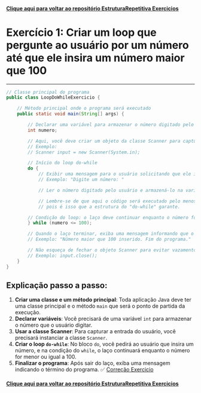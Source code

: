 #### [Clique aqui para voltar ao repositório EstruturaRepetitiva Exercicios](https://github.com/gabrielmelim/JAVA/tree/EstruturaRepetitiva/Java/docs/Exercicios)
# Exercício 1: Criar um loop que pergunte ao usuário por um número até que ele insira um número maior que 100

---

```java
// Classe principal do programa
public class LoopDoWhileExercicio {

    // Método principal onde o programa será executado
    public static void main(String[] args) {

        // Declarar uma variável para armazenar o número digitado pelo usuário
        int numero;

        // Aqui, você deve criar um objeto da classe Scanner para capturar a entrada do usuário
        // Exemplo:
        // Scanner input = new Scanner(System.in);

        // Início do loop do-while
        do {
            // Exibir uma mensagem para o usuário solicitando que ele insira um número
            // Exemplo: "Digite um número: "

            // Ler o número digitado pelo usuário e armazená-lo na variável "numero"

            // Lembre-se de que aqui o código será executado pelo menos uma vez,
            // pois é isso que a estrutura do "do-while" garante.

        // Condição do loop: o laço deve continuar enquanto o número for menor ou igual a 100
        } while (numero <= 100);

        // Quando o laço terminar, exiba uma mensagem informando que o número inserido é maior que 100
        // Exemplo: "Número maior que 100 inserido. Fim do programa."

        // Não esqueça de fechar o objeto Scanner para evitar vazamentos de recursos
        // Exemplo: input.close();
    }
}
```

## Explicação passo a passo:

1. **Criar uma classe e um método principal**: Toda aplicação Java deve ter uma classe principal e o método `main` que será o ponto de partida da execução.
2. **Declarar variáveis**: Você precisará de uma variável `int` para armazenar o número que o usuário digitar.
3. **Usar a classe Scanner**: Para capturar a entrada do usuário, você precisará instanciar a classe `Scanner`.
4. **Criar o loop `do-while`**: No bloco `do`, você pedirá ao usuário que insira um número, e na condição do `while`, o laço continuará enquanto o número for menor ou igual a 100.
5. **Finalizar o programa**: Após sair do laço, exiba uma mensagem indicando o término do programa.
✅ [Correção Exercicio](https://github.com/gabrielmelim/JAVA/blob/EstruturaRepetitiva/Java/codigo/ExerciciosDoWhile/LoopDoWhileExercicio.java)
#### [Clique aqui para voltar ao repositório EstruturaRepetitiva Exercicios](https://github.com/gabrielmelim/JAVA/tree/EstruturaRepetitiva/Java/docs/Exercicios)
